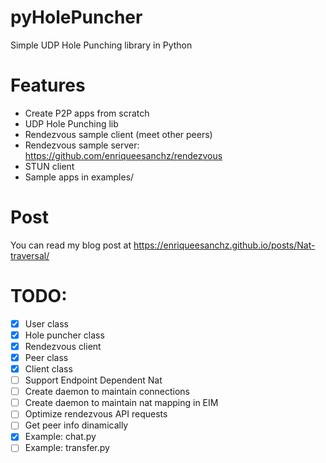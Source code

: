 # pyHolePuncher
Simple UDP Hole Punching library in Python

# Features
- Create P2P apps from scratch
- UDP Hole Punching lib
- Rendezvous sample client (meet other peers)
- Rendezvous sample server: https://github.com/enriqueesanchz/rendezvous
- STUN client
- Sample apps in examples/

# Post
You can read my blog post at https://enriqueesanchz.github.io/posts/Nat-traversal/

# TODO:
- [x] User class
- [x] Hole puncher class
- [x] Rendezvous client
- [x] Peer class
- [x] Client class
- [ ] Support Endpoint Dependent Nat
- [ ] Create daemon to maintain connections
- [ ] Create daemon to maintain nat mapping in EIM
- [ ] Optimize rendezvous API requests
- [ ] Get peer info dinamically
- [x] Example: chat.py
- [ ] Example: transfer.py